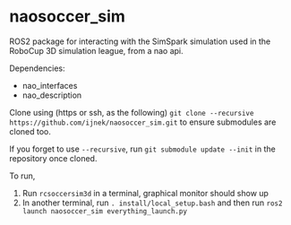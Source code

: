 # naosoccer_sim
ROS2 package for interacting with the SimSpark simulation used in the RoboCup 3D simulation league, from a nao api.

Dependencies:
* nao_interfaces
* nao_description

Clone using (https or ssh, as the following)
`git clone --recursive https://github.com/ijnek/naosoccer_sim.git`
to ensure submodules are cloned too.

If you forget to use `--recursive`, run `git submodule update --init` in the repository once cloned.

To run,

1. Run `rcsoccersim3d` in a terminal, graphical monitor should show up
1. In another terminal, run `. install/local_setup.bash` and then run `ros2 launch naosoccer_sim everything_launch.py`
